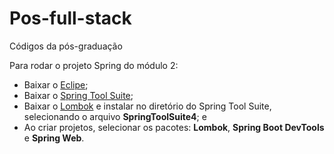 # Pos-full-stack
Códigos da pós-graduação


Para rodar o projeto Spring do módulo 2:

<ul>
    <li>Baixar o <a href="https://www.eclipse.org/downloads/" target="_blank">Eclipe</a>;</li>
    <li>Baixar o <a href="https://spring.io/tools" target="_blank">Spring Tool Suite</a>;</li>
    <li>Baixar o <a href="https://projectlombok.org/download" target="_blank">Lombok</a> e instalar no diretório do Spring Tool Suite, selecionando o arquivo <b>SpringToolSuite4</b>; e</li>
    <li>Ao criar projetos, selecionar os pacotes: <b>Lombok</b>, <b>Spring Boot DevTools</b> e <b>Spring Web</b>.</li>
</ul>